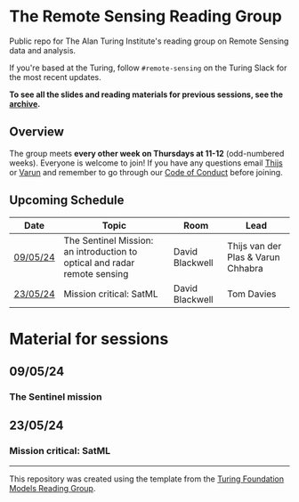 # The Remote Sensing Reading Group

Public repo for The Alan Turing Institute's reading group on Remote Sensing data and analysis.

If you're based at the Turing, follow `#remote-sensing` on the Turing Slack for the most recent updates.

**To see all the slides and reading materials for previous sessions, see the [archive](PREVIOUS.md).**


## Overview

The group meets <b>every other week on Thursdays at 11-12</b> (odd-numbered weeks). Everyone is welcome to join! If you have any questions email [Thijs](mailto:t.vanderplas@turing.ac.uk) or [Varun](mailto:vchhabra@turing.ac.uk) and remember to go through our [Code of Conduct](CodeOfConduct.md) before joining.

## Upcoming Schedule

|Date | Topic | Room | Lead |
| --- | ----- | ---- | ---- |
| [09/05/24](#090524) | The Sentinel Mission: an introduction to optical and radar remote sensing | David Blackwell | Thijs van der Plas & Varun Chhabra  |
| [23/05/24](#230524) | Mission critical: SatML | David Blackwell | Tom Davies  |


# Material for sessions

## 09/05/24
### The Sentinel mission

## 23/05/24
### Mission critical: SatML

---

This repository was created using the template from the [Turing Foundation Models Reading Group](https://github.com/alan-turing-institute/foundation-models-reading-group). 